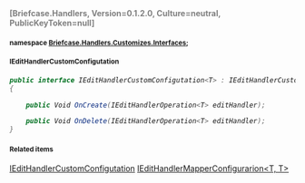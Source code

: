 <h4 style='color: gray;margin:0; padding:0;'> [Briefcase.Handlers, Version=0.1.2.0, Culture=neutral, PublicKeyToken=null]</h4>

#### <small>namespace [Briefcase.Handlers.Customizes.Interfaces](../Namespace/Briefcase.Handlers.Customizes.Interfaces.md);</small>

#### <small>IEditHandlerCustomConfigutation<T></small>

<i>

```csharp
public interface IEditHandlerCustomConfigutation<T> : IEditHandlerCustomConfigutation, IEditHandlerMapperConfigurarion<T, T>
{

	public Void OnCreate(IEditHandlerOperation<T> editHandler); 

	public Void OnDelete(IEditHandlerOperation<T> editHandler); 
}
```

</i>


#### <small>Related items</small>

[IEditHandlerCustomConfigutation](IEditHandlerCustomConfigutation.md)
[IEditHandlerMapperConfigurarion<T, T>](IEditHandlerMapperConfigurarion`2.md)